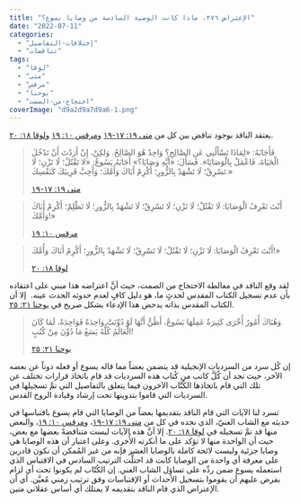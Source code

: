 ```yaml
---
title: "الإعتراض ٢٧٦، ماذا كانت الوصية السادسة من وصايا يسوع؟"
date: "2022-07-11"
categories: 
  - "إختلافات-التفاصيل"
  - "تناقضات"
tags: 
  - "لوقا"
  - "متى"
  - "مرقس"
  - "يوحنا"
  - "احتجاج-من-الصمت"
coverImage: "d9a2d9a7d9a6-1.png"
---
```


يعتقد الناقد بوجود تناقض بين كل من [متى ١٩: ١٧-١٩](https://my.bible.com/bible/101/MAT.19.17-19) و[مرقس ١٠: ١٩](https://my.bible.com/bible/101/MRK.10.19) و[لوقا ١٨: ٢٠](https://my.bible.com/bible/101/LUK.18.20).

> فَأَجَابَهُ: «لِمَاذَا تَسْأَلُنِي عَنِ الصَّالِحِ؟ وَاحِدٌ هُوَ الصَّالِحُ. وَلكِنْ، إِنْ أَرَدْتَ أَنْ تَدْخُلَ الْحَيَاةَ، فَاعْمَلْ بِالْوَصَايَا». فَسَأَلَ: «أَيَّةِ وَصَايَا؟» أَجَابَهُ يَسُوعُ: «لا تَقْتُلْ؛ لَا تَزْنِ؛ لَا تَسْرِقْ؛ لَا تَشْهَدْ بِالزُّورِ؛ أَكْرِمْ أَبَاكَ وَأُمَّكَ؛ وَأَحِبَّ قَرِيبَكَ كَنَفْسِكَ.»
> 
> [متى ١٩: ١٧-١٩](https://my.bible.com/bible/101/MAT.19.17-19)

> أَنْتَ تَعْرِفُ الْوَصَايَا: لَا تَقْتُلْ؛ لَا تَزْنِ؛ لَا تَسْرِقْ؛ لَا تَشْهَدْ بِالزُّورِ؛ لَا تَظْلِمْ؛ أَكْرِمْ أَبَاكَ وَأُمَّكَ!»
> 
> [مرقس ١٠: ١٩](https://my.bible.com/bible/101/MRK.10.19)

> أَنْتَ تَعْرِفُ الْوَصَايَا: لَا تَزْنِ؛ لَا تَقْتُلْ؛ لَا تَسْرِقْ؛ لَا تَشْهَدْ بِالزُّورِ؛ أَكْرِمْ أَبَاكَ وَأُمَّكَ!»
> 
> [لوقا ١٨: ٢٠](https://my.bible.com/bible/101/LUK.18.20)

لقد وقع الناقد في مغالطة الاحتجاج من الصمت، حيث أنَّ اعتراضه هذا مبني على اعتقاده بأن عدم تسجيل الكتاب المقدس لحدثٍ ما، هو دليل كافٍ لعدم حدوثه الحدث عينه.  إلا أن الكتاب المقدس بذاته يدحض هذا الإدعاء بشكل صريح في [يوحنا ٢١: ٢٥](https://my.bible.com/bible/101/JHN.).

> وَهُنَاكَ أُمُورٌ أُخْرَى كَثِيرَةٌ عَمِلَهَا يَسُوعُ، أَظُنُّ أَنَّهَا لَوْ دُوِّنَتْ وَاحِدَةً فَوَاحِدَةً، لَمَا كَانَ الْعَالَمُ كُلُّهُ يَسَعُ مَا دُوِّنَ مِنْ كُتُبٍ!
> 
> [يوحنا ٢١: ٢٥](https://my.bible.com/bible/101/JHN.)

إن كُل سرد من السرديات الإنجيلية قد يتضمن بعضاً مما قاله يسوع أو فعله دوناً عن بعضه الآخر، حيث نجد أن كُلَّ كاتب من كُتاب هذه السرديات قد قام باتخاذ قرارات تختلف عن تلك التي قام باتخاذها الكُتَّاب الآخرون فيما يتعلق بالتفاصيل التي تمَّ تسجيلها في السرديات التي قاموا بتدوينها تحت إرشاد وقيادة الروح القدس.

تسرد لنا الآيات التي قام الناقد بتقديمها بعضاً من الوصايا التي قام يسوع باقتباسها في حديثه مع الشاب الغنيّ، الذي نجده في كل من [متى ١٩: ١٧-١٩](https://my.bible.com/bible/101/MAT.19.17-19)، و[مرقس ١٠: ١٩](https://my.bible.com/bible/101/MRK.10.19)، والبعض منها قد تمَّ تسجيله في [لوقا ١٨: ٢٠](https://my.bible.com/bible/101/LUK.18.20). إلا أنَّ هذه الآيات ليست متناقضةً بعضها مع بعض، حيث أن الواحدة منها لا تؤكد على ما أنكرته الأُخرى. وعلى اعتبار أن هذه الوصايا هي وصايا جزئية وليست لائحة كاملة بالوصايا العشر فإنه من غير المُمكن أن نكون قادرين على معرفة أي واحدة من الوصايا كانت قد احتلَّت الترتيب السادس في الاقتباس الذي استعمله يسوع ضمن ردِّه على تساؤل الشاب الغني. إن الكُتّاب لم يكونوا تحت أي لزام يفرض عليهم أن يقوموا بتسجيل الأحداث أو الإقتباسات وفق ترتيب زمني مُعيَّن. أي أن الإعتراض الذي قام الناقد بتقديمه لا يمتلك أي أساس عقلاني متين.
